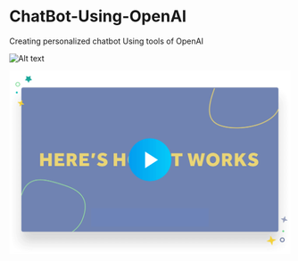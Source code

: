 # ChatBot-Using-OpenAI
Creating personalized chatbot Using tools of OpenAI


<img src="Key.jpg" alt="Alt text" width="500" height="300">


[![Alt text](video-thumbnail.png)](chatBot_Demo.mp4 "Click to play")

